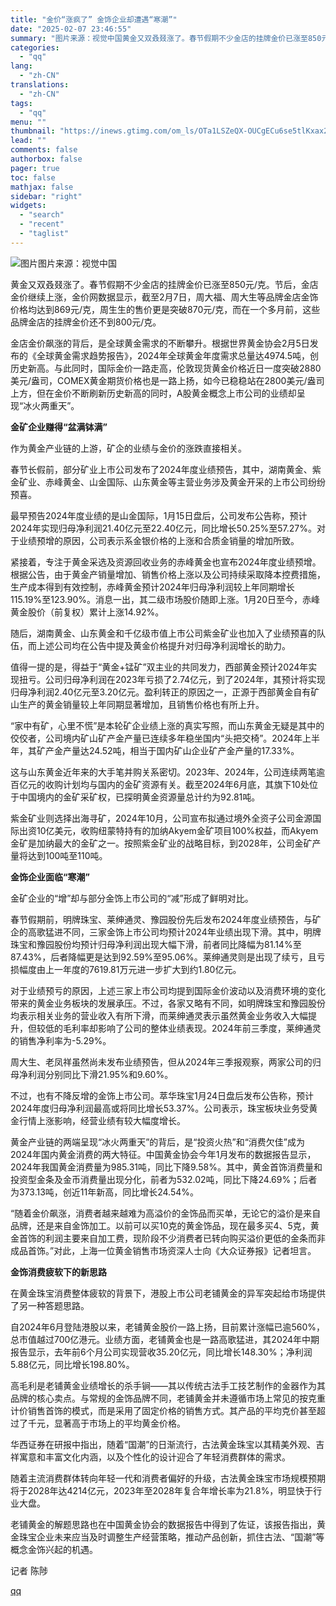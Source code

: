 ```yaml
---
title: "金价“涨疯了” 金饰企业却遭遇“寒潮”"
date: "2025-02-07 23:46:55"
summary: "图片来源：视觉中国黄金又双叒叕涨了。春节假期不少金店的挂牌金价已涨至850元/克。节后，金店金价继续..."
categories:
  - "qq"
lang:
  - "zh-CN"
translations:
  - "zh-CN"
tags:
  - "qq"
menu: ""
thumbnail: "https://inews.gtimg.com/om_ls/OTa1LSZeQX-OUCgECu6se5tlKxax25UrJin7uDKNVxchsAA_640360/0"
lead: ""
comments: false
authorbox: false
pager: true
toc: false
mathjax: false
sidebar: "right"
widgets:
  - "search"
  - "recent"
  - "taglist"
---
```


![图片](https://inews.gtimg.com/om_bt/OWQbXeSiXaMoFfaQW_4QJETtSGVJmUNzWgyixIKjKhOxcAA/641)图片来源：视觉中国

黄金又双叒叕涨了。春节假期不少金店的挂牌金价已涨至850元/克。节后，金店金价继续上涨，金价网数据显示，截至2月7日，周大福、周大生等品牌金店金饰价格均达到869元/克，周生生的售价更是突破870元/克，而在一个多月前，这些品牌金店的挂牌金价还不到800元/克。

金店金价飙涨的背后，是全球黄金需求的不断攀升。根据世界黄金协会2月5日发布的《全球黄金需求趋势报告》，2024年全球黄金年度需求总量达4974.5吨，创历史新高。与此同时，国际金价一路走高，伦敦现货黄金价格近日一度突破2880美元/盎司，COMEX黄金期货价格也是一路上扬，如今已稳稳站在2800美元/盎司上方，但在金价不断刷新历史新高的同时，A股黄金概念上市公司的业绩却呈现“冰火两重天”。

**金矿企业赚得“盆满钵满”**

作为黄金产业链的上游，矿企的业绩与金价的涨跌直接相关。

春节长假前，部分矿业上市公司发布了2024年度业绩预告，其中，湖南黄金、紫金矿业、赤峰黄金、山金国际、山东黄金等主营业务涉及黄金开采的上市公司纷纷预喜。

最早预告2024年度业绩的是山金国际，1月15日盘后，公司发布公告称，预计2024年实现归母净利润21.40亿元至22.40亿元，同比增长50.25%至57.27%。对于业绩预增的原因，公司表示系金银价格的上涨和合质金销量的增加所致。

紧接着，专注于黄金采选及资源回收业务的赤峰黄金也宣布2024年度业绩预增。根据公告，由于黄金产销量增加、销售价格上涨以及公司持续采取降本控费措施，生产成本得到有效控制，赤峰黄金预计2024年归母净利润较上年同期增长115.19%至123.90%。消息一出，其二级市场股价随即上涨。1月20日至今，赤峰黄金股价（前复权）累计上涨14.92%。

随后，湖南黄金、山东黄金和千亿级市值上市公司紫金矿业也加入了业绩预喜的队伍，而上述公司均在公告中提及黄金价格提升对归母净利润增长的助力。

值得一提的是，得益于“黄金+锰矿”双主业的共同发力，西部黄金预计2024年实现扭亏。公司归母净利润在2023年亏损了2.74亿元，到了2024年，其预计将实现归母净利润2.40亿元至3.20亿元。盈利转正的原因之一，正源于西部黄金自有矿山生产的黄金销量较上年同期显著增加，且销售价格也有所上升。

“家中有矿，心里不慌”是本轮矿企业绩上涨的真实写照，而山东黄金无疑是其中的佼佼者，公司境内矿山矿产金产量已连续多年稳坐国内“头把交椅”。2024年上半年，其矿产金产量达24.52吨，相当于国内矿山企业矿产金产量的17.33%。

这与山东黄金近年来的大手笔并购关系密切。2023年、2024年，公司连续两笔逾百亿元的收购计划均与国内的金矿资源有关。截至2024年6月底，其旗下10处位于中国境内的金矿采矿权，已探明黄金资源量总计约为92.81吨。

紫金矿业则选择出海寻矿，2024年10月，公司宣布拟通过境外全资子公司金源国际出资10亿美元，收购纽蒙特持有的加纳Akyem金矿项目100%权益，而Akyem金矿是加纳最大的金矿之一。按照紫金矿业的战略目标，到2028年，公司金矿产量将达到100吨至110吨。

**金饰企业面临“寒潮”**

金矿企业的“增”却与部分金饰上市公司的“减”形成了鲜明对比。

春节假期前，明牌珠宝、莱绅通灵、豫园股份先后发布2024年度业绩预告，与矿企的高歌猛进不同，三家金饰上市公司均预计2024年业绩出现下滑。其中，明牌珠宝和豫园股份均预计归母净利润出现大幅下滑，前者同比降幅为81.14%至87.43%，后者降幅更是达到92.59%至95.06%。莱绅通灵则是出现了续亏，且亏损幅度由上一年度的7619.81万元进一步扩大到约1.80亿元。

对于业绩预亏的原因，上述三家上市公司均提到国际金价波动以及消费环境的变化带来的黄金业务板块的发展承压。不过，各家又略有不同，如明牌珠宝和豫园股份均表示相关业务的营业收入有所下滑，而莱绅通灵表示虽然黄金业务收入大幅提升，但较低的毛利率却影响了公司的整体业绩表现。2024年前三季度，莱绅通灵的销售净利率为-5.29%。

周大生、老凤祥虽然尚未发布业绩预告，但从2024年三季报观察，两家公司的归母净利润分别同比下滑21.95%和9.60%。

不过，也有不降反增的金饰上市公司。萃华珠宝1月24日盘后发布公告称，预计2024年度归母净利润最高或将同比增长53.37%。公司表示，珠宝板块业务受黄金行情上涨影响，经营业绩有较大幅度增长。

黄金产业链的两端呈现“冰火两重天”的背后，是“投资火热”和“消费欠佳”成为2024年国内黄金消费的两大特征。中国黄金协会今年1月发布的数据报告显示，2024年我国黄金消费量为985.31吨，同比下降9.58%。其中，黄金首饰消费量和投资型金条及金币消费量出现分化，前者为532.02吨，同比下降24.69%；后者为373.13吨，创近11年新高，同比增长24.54%。

“随着金价飙涨，消费者越来越难为高溢价的金饰品而买单，无论它的溢价是来自品牌，还是来自金饰加工。以前可以买10克的黄金饰品，现在最多买4、5克，黄金首饰的利润主要来自加工费，现阶段不少消费者已转向购买溢价更低的金条而非成品首饰。”对此，上海一位黄金销售市场资深人士向《大众证券报》记者坦言。

**金饰消费疲软下的新思路**

在黄金珠宝消费整体疲软的背景下，港股上市公司老铺黄金的异军突起给市场提供了另一种答题思路。

自2024年6月登陆港股以来，老铺黄金股价一路上扬，目前累计涨幅已逾560%，总市值越过700亿港元。业绩方面，老铺黄金也是一路高歌猛进，其2024年中期报告显示，去年前6个月公司实现营收35.20亿元，同比增长148.30%；净利润5.88亿元，同比增长198.80%。

高毛利是老铺黄金业绩增长的杀手锏——其以传统古法手工技艺制作的金器作为其品牌的核心卖点。与常规的金饰品牌不同，老铺黄金并未遵循市场上常见的按克重计价销售首饰的模式，而是采用了固定价格的销售方式。其产品的平均克价甚至超过了千元，显著高于市场上的平均黄金价格。

华西证券在研报中指出，随着“国潮”的日渐流行，古法黄金珠宝以其精美外观、吉祥寓意和丰富文化内涵，以及个性化的设计迎合了年轻消费群体的需求。

随着主流消费群体转向年轻一代和消费者偏好的升级，古法黄金珠宝市场规模预期将于2028年达4214亿元，2023年至2028年复合年增长率为21.8%，明显快于行业大盘。

老铺黄金的解题思路也在中国黄金协会的数据报告中得到了佐证，该报告指出，黄金珠宝企业未来应当及时调整生产经营策略，推动产品创新，抓住古法、“国潮”等概念金饰兴起的机遇。

记者 陈陟

[qq](https://new.qq.com/rain/a/20250207A09FXL00)
